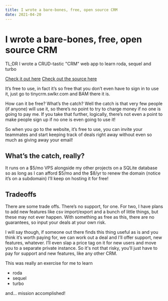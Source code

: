 ```yaml
---
title: I wrote a bare-bones, free, open source CRM
date: 2021-04-20
---
```


# I wrote a bare-bones, free, open source CRM

TL;DR I wrote a CRUD-tastic "CRM" web app to learn roda, sequel and turbo

[Check it out here](https://crm.isatiny.app)
[Check out the source here](https://github.com/swlkr/tinycrm)

It’s free to use, in fact it’s so free that you don’t even have to sign in to use it, just go to tinycrm.swlkr.com and BAM there it is.

How can it be free? What’s the catch? Well the catch is that very few people (if anyone) will use it, so there’s no point to try to charge money if no one is going to pay me. If you take that further, logically, there’s not even a point to make people sign up if no one is even going to use it!

So when you go to the website, it’s free to use, you can invite your teammates and start keeping track of deals right away without even so much as giving away your email!

## What’s the catch, really?

It runs on a $5/mo VPS alongside my other projects on a SQLite database so as long as I can afford $5/mo and the $8/yr to renew the domain (notice it’s on a subdomain) I’ll keep on hosting it for free!

## Tradeoffs

There are some trade offs. There’s no support, for one. For two, I have plans to add new features like csv import/export and a bunch of little things, but these may not ever happen. With something as free as this, there are no guarantees, so input your deals at your own risk.

I will say though, if someone out there finds this thing useful as is and you think it’s worth paying for, we can work out a deal and I’ll offer support, new features, whatever. I’ll even slap a price tag on it for new users and move you to a separate private instance. So it's not that risky, you’ll just have to pay for support and new features, like any other CRM.

This was really an exercise for me to learn

- roda
- sequel
- turbo

and... mission accomplished!
